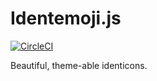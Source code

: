 Identemoji.js
=============

[![CircleCI](https://img.shields.io/circleci/project/github/rehandalal/identemoji.js/master.svg)](https://circleci.com/gh/rehandalal/identemoji.js/tree/master)

Beautiful, theme-able identicons.
